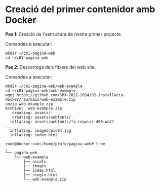 # Creació del primer contenidor amb Docker

**Pas 1**: Creació de l'estructura de nostre primer projecte

Comandes a executar:

```
mkdir ~/c01-pagina-web
cd ~/c01-pagina-web
```

**Pas 2**: Descarrega dels fitxers del web site.

Comandes a executar:

```
mkdir ~/c01-pagina-web/web-exemple
cd ~/c01-pagina-web/web-exemple
wget https://github.com/SMX-2022-2024/02-installacio-docker/raw/main/web-example.zip
unzip web-example.zip
Archive:  web-example.zip
   creating: assets/
   creating: assets/webfonts/
  inflating: assets/webfonts/fa-regular-400.woff 
...
  inflating: images/pic04.jpg        
  inflating: index.html
```




```
root@docker-sxm:/home/profe/pagina-web# tree
.
└── pagina-web
    └── web-example
        ├── assets
        ├── images
        ├── index.html
        ├── single.html
        └── web-example.zip
```

